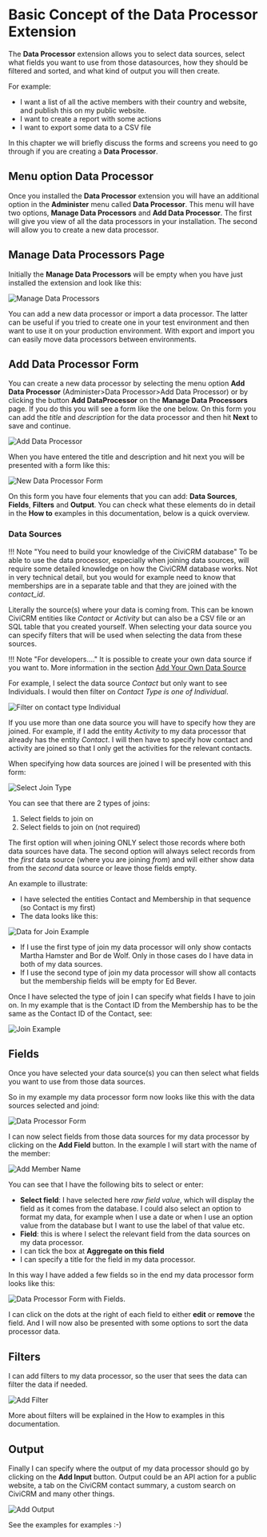 # Basic Concept of the Data Processor Extension

The **Data Processor** extension allows you to select data sources, select what fields you want to use from those datasources, how they should be filtered and sorted, and what kind of output you will then create.

For example:
* I want a list of all the active members with their country and website, and publish this on my public website.
* I want to create a report with some actions
* I want to export some data to a CSV file

In this chapter we will briefly discuss the forms and screens you need to go through if you are creating a **Data Processor**.

## Menu option Data Processor

Once you installed the **Data Processor** extension you will have an additional option in the **Administer** menu called **Data Processor**. This menu will have two options, **Manage Data Processors** and **Add Data Processor**. The first will give you view of all the data processors in your installation. The second will allow you to create a new data processor.

## Manage Data Processors Page

Initially the **Manage Data Processors** will be empty when you have just installed the extension and look like this:

![Manage Data Processors](docs/images/manage_dps.png)

You can add a new data processor or import a data processor. The latter can be useful if you tried to create one in your test environment and then want to use it on your production environment. With export and import you can easily move data processors between environments.

## Add Data Processor Form
You can create a new data processor by selecting the menu option **Add Data Processor** (Administer>Data Processor>Add Data Processor) or by clicking the button **Add DataProcessor** on the **Manage Data Processors** page. If you do this you will see a form like the one below. On  this form you can add the _title_ and _description_ for the data processor and then hit **Next** to save and continue.

![Add Data Processor](docs/images/add_dp.png)

When you have entered the title and description and hit next you will be presented with a form like this:

![New Data Processor Form](docs/images/dp_first.png)

On this form you have four elements that you can add: **Data Sources**, **Fields**, **Filters** and **Output**.
You can check what these elements do in detail in the **How to** examples in this documentation, below is a quick overview.

### Data Sources

!!! Note "You need to build your knowledge of the CiviCRM database"
    To be able to use the data processor, especially when joining data sources, will require some detailed knowledge on how the CiviCRM database works.
    Not in very technical detail, but you would for example need to know that memberships are in a separate table and that they are joined with the _contact_id_.

Literally the source(s) where your data is coming from. This can be known CiviCRM entities like _Contact_ or _Activity_ but can also be a CSV file or an SQL table that you created yourself. When selecting your data source you can specify filters that will be used when selecting the data from these sources.

!!! Note "For developers...."
    It is possible to create your own data source if you want to. More information in the section [Add Your Own Data Source](add_your_own_datasource.md)

For example, I select the data source _Contact_ but only want to see Individuals. I would then filter on _Contact Type is one of Individual_.

![Filter on contact type Individual](docs/images/dp_data_source_filter.png)

If you use more than one data source you will have to specify how they are joined. For example, if I add the entity _Activity_ to my data processor that already has the entity _Contact_. I will then have to specify how contact and activity are joined so that I only get the activities for the relevant contacts.

When specifying how data sources are joined I will be presented with this form:

![Select Join Type](docs/images/dp_join1.png)

 You can see that there are 2 types of joins:
 1. Select fields to join on
 1. Select fields to join on (not required)

The first option will when joining ONLY select those records where both data sources have data. The second option will always select records from the _first_ data source (where you are joining _from_) and will either show data from the _second_ data source or leave those fields empty.

An example to illustrate:
* I have selected the entities Contact and Membership in that sequence (so Contact is my first)
* The data looks like this:

![Data for Join Example](docs/images/join_example.png)

* If I use the first type of join my data processor will only show contacts Martha Hamster and Bor de Wolf. Only in those cases do I have data in both of my data sources.
* If I use the second type of join my data processor will show all contacts but the membership fields will be empty for Ed Bever.

Once I have selected the type of join I can specify what fields I have to join on. In my example that is the Contact ID from the Membership has to be the same as the Contact ID of the Contact, see:

![Join Example](docs/images/dp_join2.png)

## Fields
Once you have selected your data source(s) you can then select what fields you want to use from those data sources.

So in my example my data processor form now looks like this with the data sources selected and joind:

![Data Processor Form](docs/images/dp_fields1.png)

I can now select fields from those data sources for my data processor by clicking on the **Add Field** button. In the example I will start with the name of the member:

![Add Member Name](docs/images/dp_fields2.png)

You can see that I have the following bits to select or enter:

* **Select field**: I have selected here _raw field value_, which will display the field as it comes from the database. I could also select an option to format my data, for example when I use a date or when I use an option value from the database but I want to use the label of that value etc.
* **Field**: this is where I select the relevant field from the data sources on my data processor.
* I can tick the box at **Aggregate on this field**
* I can specify a title for the field in my data processor.

In this way I have added a few fields so in the end my data processor form looks like this:

![Data Processor Form with Fields](docs/images/dp_fields3.png).

I can click on the dots at the right of each field to either **edit** or **remove** the field.
And I will now also be presented with some options to sort the data processor data.

## Filters

I can add filters to my data processor, so the user that sees the data can filter the data if needed.

![Add Filter](docs/images/dp_filter1.png)

More about filters will be explained in the How to examples in this documentation.

## Output

Finally I can specify where the output of my data processor should go by clicking on the **Add Input** button. Output could be an API action for a public website, a tab on the CiviCRM contact summary, a custom search on CiviCRM and many other things.

![Add Output](docs/images/dp_output1.png)

See the examples for examples :-)
